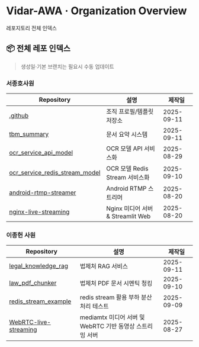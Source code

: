 # Vidar-AWA · Organization Overview

레포지토리 전체 인덱스

## 📦 전체 레포 인덱스
> 생성일·기본 브랜치는 필요시 수동 업데이트
> 
### 서종호사원
| Repository | 설명 | 제작일 |
|---|---|---|
| [.github](https://github.com/Vidar-AWA/.github) | 조직 프로필/템플릿 저장소 | 2025-09-11 |
| [tbm_summary](https://github.com/Vidar-AWA/tbm_summary) | 문서 요약 시스템 | 2025-09-11 |
| [ocr_service_api_model](https://github.com/Vidar-AWA/ocr_service_api_model) | OCR 모델 API 서비스화 | 2025-08-29 |
| [ocr_service_redis_stream_model](https://github.com/Vidar-AWA/ocr_service_redis_stream_model) | OCR 모델 Redis Stream 서비스화 | 2025-09-10 |
| [android-rtmp-streamer](https://github.com/Vidar-AWA/android-rtmp-streamer) | Android RTMP 스트리머 | 2025-08-20 |
| [nginx-live-streaming](https://github.com/Vidar-AWA/nginx-live-streaming) | Nginx 미디어 서버 & Streamlit Web | 2025-08-20 |

### 이종헌 사원
| Repository | 설명 | 제작일 |
|---|---|---|
| [legal_knowledge_rag](https://github.com/Vidar-AWA/Legal_Knowledge_RAG_Service) | 법제처 RAG 서비스  | 2025-09-11 |
| [law_pdf_chunker](https://github.com/Vidar-AWA/law_pdf_chunker) | 법제처 PDF 문서 시멘틱 청킹 | 2025-09-10 |
| [redis_stream_example](https://github.com/Vidar-AWA/redis_stream_example) | redis stream 활용 부하 분산 처리 테스트 | 2025-09-09 |
| [WebRTC-live-streaming](https://github.com/Vidar-AWA/WebRTC-live-streaming) | mediamtx 미디어 서버 및 WebRTC 기반 동영상 스트리밍 서버 | 2025-08-27 |


<!-- === END === -->
